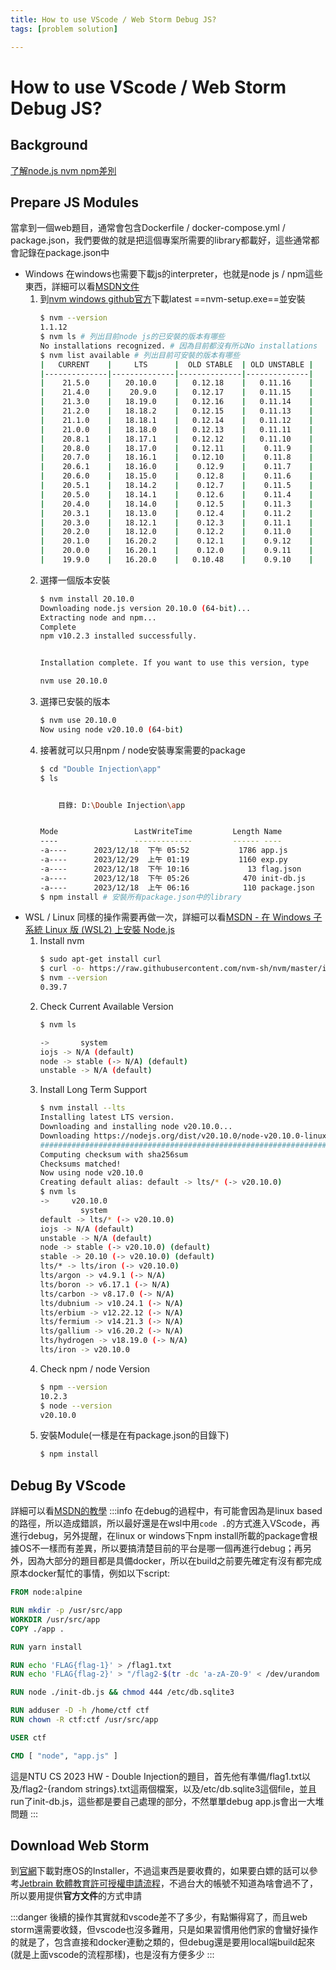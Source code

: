 ```yaml
---
title: How to use VScode / Web Storm Debug JS?
tags: [problem solution]

---
```


# How to use VScode / Web Storm Debug JS?
## Background
[了解node.js nvm npm差別](https://a0910288060.medium.com/%E4%BA%86%E8%A7%A3node-js-nvm-npm%E5%B7%AE%E5%88%A5-47cda7c1d569)

## Prepare JS Modules
當拿到一個web題目，通常會包含Dockerfile / docker-compose.yml / package.json，我們要做的就是把這個專案所需要的library都載好，這些通常都會記錄在package.json中
* Windows
    在windows也需要下載js的interpreter，也就是node js / npm這些東西，詳細可以看[MSDN文件](https://learn.microsoft.com/zh-tw/windows/dev-environment/javascript/nodejs-on-windows)
    1. 到[nvm windows github官方](https://github.com/coreybutler/nvm-windows/releases)下載latest ==nvm-setup.exe==並安裝
        ```bash
        $ nvm --version
        1.1.12
        $ nvm ls # 列出目前node js的已安裝的版本有哪些
        No installations recognized. # 因為目前都沒有所以No installations
        $ nvm list available # 列出目前可安裝的版本有哪些
        |   CURRENT    |     LTS      |  OLD STABLE  | OLD UNSTABLE |
        |--------------|--------------|--------------|--------------|
        |    21.5.0    |   20.10.0    |   0.12.18    |   0.11.16    |
        |    21.4.0    |    20.9.0    |   0.12.17    |   0.11.15    |
        |    21.3.0    |   18.19.0    |   0.12.16    |   0.11.14    |
        |    21.2.0    |   18.18.2    |   0.12.15    |   0.11.13    |
        |    21.1.0    |   18.18.1    |   0.12.14    |   0.11.12    |
        |    21.0.0    |   18.18.0    |   0.12.13    |   0.11.11    |
        |    20.8.1    |   18.17.1    |   0.12.12    |   0.11.10    |
        |    20.8.0    |   18.17.0    |   0.12.11    |    0.11.9    |
        |    20.7.0    |   18.16.1    |   0.12.10    |    0.11.8    |
        |    20.6.1    |   18.16.0    |    0.12.9    |    0.11.7    |
        |    20.6.0    |   18.15.0    |    0.12.8    |    0.11.6    |
        |    20.5.1    |   18.14.2    |    0.12.7    |    0.11.5    |
        |    20.5.0    |   18.14.1    |    0.12.6    |    0.11.4    |
        |    20.4.0    |   18.14.0    |    0.12.5    |    0.11.3    |
        |    20.3.1    |   18.13.0    |    0.12.4    |    0.11.2    |
        |    20.3.0    |   18.12.1    |    0.12.3    |    0.11.1    |
        |    20.2.0    |   18.12.0    |    0.12.2    |    0.11.0    |
        |    20.1.0    |   16.20.2    |    0.12.1    |    0.9.12    |
        |    20.0.0    |   16.20.1    |    0.12.0    |    0.9.11    |
        |    19.9.0    |   16.20.0    |   0.10.48    |    0.9.10    |
        ```
    2. 選擇一個版本安裝
        ```bash
        $ nvm install 20.10.0
        Downloading node.js version 20.10.0 (64-bit)...
        Extracting node and npm...
        Complete
        npm v10.2.3 installed successfully.


        Installation complete. If you want to use this version, type

        nvm use 20.10.0
        ```
    3. 選擇已安裝的版本
        ```bash
        $ nvm use 20.10.0
        Now using node v20.10.0 (64-bit)
        ```
    4. 接著就可以只用npm / node安裝專案需要的package
        ```bash
        $ cd "Double Injection\app"
        $ ls


            目錄: D:\Double Injection\app


        Mode                 LastWriteTime         Length Name
        ----                 -------------         ------ ----
        -a----      2023/12/18  下午 05:52           1786 app.js
        -a----      2023/12/29  上午 01:19           1160 exp.py
        -a----      2023/12/18  下午 10:16             13 flag.json
        -a----      2023/12/18  下午 05:26            470 init-db.js
        -a----      2023/12/18  上午 06:16            110 package.json
        $ npm install # 安裝所有package.json中的library
        ```
* WSL / Linux
    同樣的操作需要再做一次，詳細可以看[MSDN - 在 Windows 子系統 Linux 版 (WSL2) 上安裝 Node.js](https://learn.microsoft.com/zh-tw/windows/dev-environment/javascript/nodejs-on-wsl)
    1. Install nvm
        ```bash
        $ sudo apt-get install curl
        $ curl -o- https://raw.githubusercontent.com/nvm-sh/nvm/master/install.sh | bash
        $ nvm --version
        0.39.7
        ```
    2. Check Current Available Version
        ```bash
        $ nvm ls

        ->       system
        iojs -> N/A (default)
        node -> stable (-> N/A) (default)
        unstable -> N/A (default)
        ```
    3. Install Long Term Support
        ```bash
        $ nvm install --lts
        Installing latest LTS version.
        Downloading and installing node v20.10.0...
        Downloading https://nodejs.org/dist/v20.10.0/node-v20.10.0-linux-x64.tar.xz...
        ############################################################################################################ 100.0%
        Computing checksum with sha256sum
        Checksums matched!
        Now using node v20.10.0
        Creating default alias: default -> lts/* (-> v20.10.0)
        $ nvm ls
        ->     v20.10.0
                 system
        default -> lts/* (-> v20.10.0)
        iojs -> N/A (default)
        unstable -> N/A (default)
        node -> stable (-> v20.10.0) (default)
        stable -> 20.10 (-> v20.10.0) (default)
        lts/* -> lts/iron (-> v20.10.0)
        lts/argon -> v4.9.1 (-> N/A)
        lts/boron -> v6.17.1 (-> N/A)
        lts/carbon -> v8.17.0 (-> N/A)
        lts/dubnium -> v10.24.1 (-> N/A)
        lts/erbium -> v12.22.12 (-> N/A)
        lts/fermium -> v14.21.3 (-> N/A)
        lts/gallium -> v16.20.2 (-> N/A)
        lts/hydrogen -> v18.19.0 (-> N/A)
        lts/iron -> v20.10.0
        ```
    4. Check npm / node Version
        ```bash
        $ npm --version
        10.2.3
        $ node --version
        v20.10.0
        ```
    5. 安裝Module(一樣是在有package.json的目錄下)
        ```bash
        $ npm install
        ```

## Debug By VScode
詳細可以看[MSDN的教學](https://learn.microsoft.com/zh-tw/training/modules/debug-nodejs/5-analyze-your-program-state)
:::info
在debug的過程中，有可能會因為是linux based的路徑，所以造成錯誤，所以最好還是在wsl中用`code .`的方式進入VScode，再進行debug，另外提醒，在linux or windows下npm install所載的package會根據OS不一樣而有差異，所以要搞清楚目前的平台是哪一個再進行debug；再另外，因為大部分的題目都是具備docker，所以在build之前要先確定有沒有都完成原本docker幫忙的事情，例如以下script:
```dockerfile
FROM node:alpine

RUN mkdir -p /usr/src/app
WORKDIR /usr/src/app
COPY ./app .

RUN yarn install

RUN echo 'FLAG{flag-1}' > /flag1.txt
RUN echo 'FLAG{flag-2}' > "/flag2-$(tr -dc 'a-zA-Z0-9' < /dev/urandom | head -c 16).txt"

RUN node ./init-db.js && chmod 444 /etc/db.sqlite3

RUN adduser -D -h /home/ctf ctf
RUN chown -R ctf:ctf /usr/src/app

USER ctf

CMD [ "node", "app.js" ]
```
這是NTU CS 2023 HW - Double Injection的題目，首先他有準備/flag1.txt以及/flag2-{random strings}.txt這兩個檔案，以及/etc/db.sqlite3這個file，並且run了init-db.js，這些都是要自己處理的部分，不然單單debug app.js會出一大堆問題
:::


## Download Web Storm
到[官網](https://www.jetbrains.com/webstorm/download/#section=windows)下載對應OS的Installer，不過這東西是要收費的，如果要白嫖的話可以參考[Jetbrain 軟體教育許可授權申請流程](https://hackmd.io/@nfu-johnny/B1yOz8KQs)，不過台大的帳號不知道為啥會過不了，所以要用提供**官方文件**的方式申請

:::danger
後續的操作其實就和vscode差不了多少，有點懶得寫了，而且web storm還需要收錢，但vscode也沒多難用，只是如果習慣用他們家的會蠻好操作的就是了，包含直接和docker連動之類的，但debug還是要用local端build起來(就是上面vscode的流程那樣)，也是沒有方便多少
:::